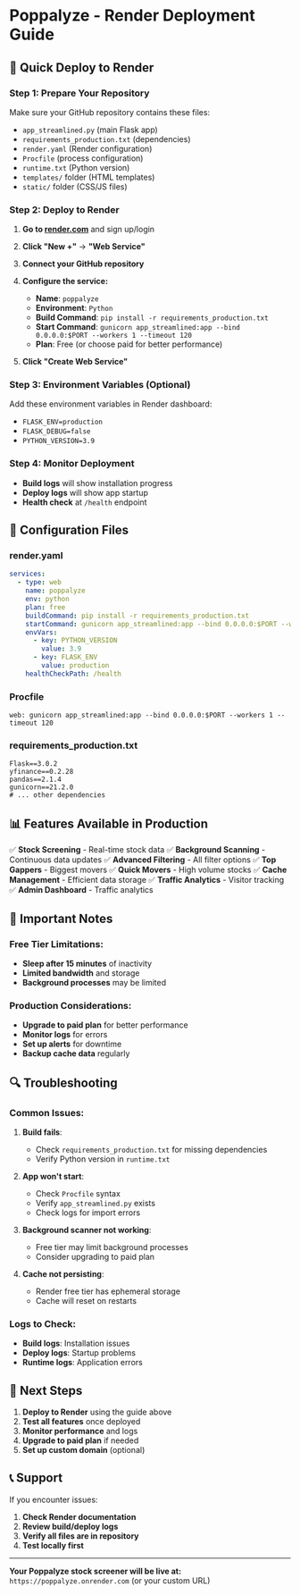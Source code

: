 # Poppalyze - Render Deployment Guide

## 🚀 Quick Deploy to Render

### Step 1: Prepare Your Repository

Make sure your GitHub repository contains these files:
- `app_streamlined.py` (main Flask app)
- `requirements_production.txt` (dependencies)
- `render.yaml` (Render configuration)
- `Procfile` (process configuration)
- `runtime.txt` (Python version)
- `templates/` folder (HTML templates)
- `static/` folder (CSS/JS files)

### Step 2: Deploy to Render

1. **Go to [render.com](https://render.com)** and sign up/login
2. **Click "New +"** → **"Web Service"**
3. **Connect your GitHub repository**
4. **Configure the service:**
   - **Name**: `poppalyze`
   - **Environment**: `Python`
   - **Build Command**: `pip install -r requirements_production.txt`
   - **Start Command**: `gunicorn app_streamlined:app --bind 0.0.0.0:$PORT --workers 1 --timeout 120`
   - **Plan**: Free (or choose paid for better performance)

5. **Click "Create Web Service"**

### Step 3: Environment Variables (Optional)

Add these environment variables in Render dashboard:
- `FLASK_ENV=production`
- `FLASK_DEBUG=false`
- `PYTHON_VERSION=3.9`

### Step 4: Monitor Deployment

- **Build logs** will show installation progress
- **Deploy logs** will show app startup
- **Health check** at `/health` endpoint

## 🔧 Configuration Files

### render.yaml
```yaml
services:
  - type: web
    name: poppalyze
    env: python
    plan: free
    buildCommand: pip install -r requirements_production.txt
    startCommand: gunicorn app_streamlined:app --bind 0.0.0.0:$PORT --workers 1 --timeout 120
    envVars:
      - key: PYTHON_VERSION
        value: 3.9
      - key: FLASK_ENV
        value: production
    healthCheckPath: /health
```

### Procfile
```
web: gunicorn app_streamlined:app --bind 0.0.0.0:$PORT --workers 1 --timeout 120
```

### requirements_production.txt
```
Flask==3.0.2
yfinance==0.2.28
pandas==2.1.4
gunicorn==21.2.0
# ... other dependencies
```

## 📊 Features Available in Production

✅ **Stock Screening** - Real-time stock data
✅ **Background Scanning** - Continuous data updates
✅ **Advanced Filtering** - All filter options
✅ **Top Gappers** - Biggest movers
✅ **Quick Movers** - High volume stocks
✅ **Cache Management** - Efficient data storage
✅ **Traffic Analytics** - Visitor tracking
✅ **Admin Dashboard** - Traffic analytics

## 🚨 Important Notes

### Free Tier Limitations:
- **Sleep after 15 minutes** of inactivity
- **Limited bandwidth** and storage
- **Background processes** may be limited

### Production Considerations:
- **Upgrade to paid plan** for better performance
- **Monitor logs** for errors
- **Set up alerts** for downtime
- **Backup cache data** regularly

## 🔍 Troubleshooting

### Common Issues:

1. **Build fails**:
   - Check `requirements_production.txt` for missing dependencies
   - Verify Python version in `runtime.txt`

2. **App won't start**:
   - Check `Procfile` syntax
   - Verify `app_streamlined.py` exists
   - Check logs for import errors

3. **Background scanner not working**:
   - Free tier may limit background processes
   - Consider upgrading to paid plan

4. **Cache not persisting**:
   - Render free tier has ephemeral storage
   - Cache will reset on restarts

### Logs to Check:
- **Build logs**: Installation issues
- **Deploy logs**: Startup problems
- **Runtime logs**: Application errors

## 🎯 Next Steps

1. **Deploy to Render** using the guide above
2. **Test all features** once deployed
3. **Monitor performance** and logs
4. **Upgrade to paid plan** if needed
5. **Set up custom domain** (optional)

## 📞 Support

If you encounter issues:
1. **Check Render documentation**
2. **Review build/deploy logs**
3. **Verify all files are in repository**
4. **Test locally first**

---

**Your Poppalyze stock screener will be live at:**
`https://poppalyze.onrender.com` (or your custom URL) 
